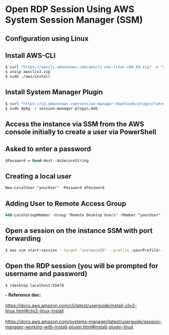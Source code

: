 # Open RDP Session Using AWS System Session Manager (SSM)

## Configuration using Linux
## Install AWS-CLI
```sh
$ curl "https://awscli.amazonaws.com/awscli-exe-linux-x86_64.zip" -o "awscliv2.zip"
$ unzip awscliv2.zip
$ sudo ./aws/install
```
## Install System Manager Plugin
```sh
$ curl "https://s3.amazonaws.com/session-manager-downloads/plugin/latest/ubuntu_64bit/session-manager-plugin.deb" -o "session-manager-plugin.deb"
$ sudo dpkg -i session-manager-plugin.deb
```
## Access the instance via SSM from the AWS console initially to create a user via PowerShell
## Asked to enter a password
```ps
$Password = Read-Host -AsSecureString
```
## Creating a local user
```ps
New-LocalUser "yourUser" -Password $Password
```
## Adding User to Remote Access Group
```ps
Add-LocalGroupMember -Group "Remote Desktop Users" -Member "yourUser"
```
## Open a session on the instance SSM with port forwarding
```sh
$ aws ssm start-session --target "instanceID" --profile <yourProfile> --document-name AWS-StartPortForwardingSession --parameters "localPortNumber=55678,portNumber=3389"
```
## Open the RDP session (you will be prompted for username and password)
```sh
$ rdesktop localhost:55678
```

**- Reference doc:** <br /> <br />
https://docs.aws.amazon.com/cli/latest/userguide/install-cliv2-linux.html#cliv2-linux-install  <br /> <br />
https://docs.aws.amazon.com/systems-manager/latest/userguide/session-manager-working-with-install-plugin.html#install-plugin-linux
